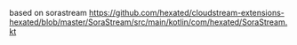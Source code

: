 based on sorastream 
https://github.com/hexated/cloudstream-extensions-hexated/blob/master/SoraStream/src/main/kotlin/com/hexated/SoraStream.kt
